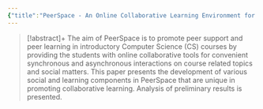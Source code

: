 ```yaml
---
{"title":"PeerSpace - An Online Collaborative Learning Environment for Computer Science Students","authors":["[[Cen Li]]","[[Zhijiang Dong]]","[[Roland Untch]]","[[Michael Chasteen]]","[[Nathan Reale]]"],"date":"2011-07-01","processed":false,"tags":["gamification"],"dg-publish":true,"created":"2024-08-30","modified":"2024-09-13","permalink":"/20-literature-notes/li2011/","dgPassFrontmatter":true,"updated":"2024-09-13"}
---
```



> [!abstract]+
> The aim of PeerSpace is to promote peer support and peer learning in introductory Computer Science (CS) courses by providing the students with online collaborative tools for convenient synchronous and asynchronous interactions on course related topics and social matters. This paper presents the development of various social and learning components in PeerSpace that are unique in promoting collaborative learning. Analysis of preliminary results is presented.
